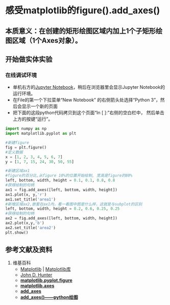 # 感受matplotlib的figure().add_axes()

## 本质意义：在创建的矩形绘图区域内加上1个子矩形绘图区域（1个Axes对象）。

## 开始做实体实验

### 在线调试环境

- 单机右方的[Jupyter Notebook](https://mybinder.org/v2/gh/ipython/ipython-in-depth/master?filepath=binder/Index.ipynb)，稍后在浏览器里会显示Jupyter Notebook的运行环境。
- 在File的第一个下拉菜单“New Notebook” 的右侧箭头处选择“Python 3”，然后会显示一个新的页面
- 把下面的这段python代码拷贝到这个页面“In [ ]:”右侧的空白栏中， 然后单击上方的按键“运行”。

```python
import numpy as np
import matplotlib.pyplot as plt

#新建figure
fig = plt.figure()
#定义数据
x = [1, 2, 3, 4, 5, 6, 7]
y = [1, 7, 15, 24, 30, 50, 55]

#新建区域ax1
#figure的百分比,从figure 10%的位置开始绘制, 宽高是figure的80%
left, bottom, width, height = 0.1, 0.1, 0.8, 0.8
#获得绘制的句柄
ax1 = fig.add_axes([left, bottom, width, height])
ax1.plot(x, y,'r')
ax1.set_title('area1')
#新增区域ax2,嵌套在ax1内，看一看图中图是什么样，这就是与subplot的区别
left, bottom, width, height = 0.2, 0.6, 0.25, 0.25
#获得绘制的句柄
ax2 = fig.add_axes([left, bottom, width, height])
ax2.plot(x,y,'b')
ax2.set_title('area2')
plt.show()
```

## 参考文献及资料

1. 维基百科
	- [Matplotlib](https://en.wikipedia.org/wiki/Matplotlib) | [Matplotlib库](https://en.wikipedia.org/wiki/Matplotlib)
	- [John D. Hunter](https://en.wikipedia.org/wiki/John_D._Hunter#Matplotlib)
	- [**matplotlib.pyplot.figure**](https://matplotlib.org/stable/api/_as_gen/matplotlib.pyplot.figure.html)
	- [**matplotlib.axes**](https://matplotlib.org/stable/api/axes_api.html#the-axes-class)
	- [**add_axes**](https://matplotlib.org/stable/api/figure_api.html#)
	- [**add_axes()——python绘图**](https://blog.csdn.net/qq_41011336/article/details/83017101)

